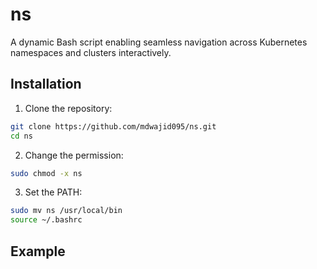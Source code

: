 # ns
A dynamic Bash script enabling seamless navigation across Kubernetes namespaces and clusters interactively.

## Installation

1. Clone the repository:

```bash
git clone https://github.com/mdwajid095/ns.git
cd ns
```
2. Change the permission:
```bash
sudo chmod -x ns
```
3. Set the PATH:
```bash
sudo mv ns /usr/local/bin
source ~/.bashrc
```
## Example

